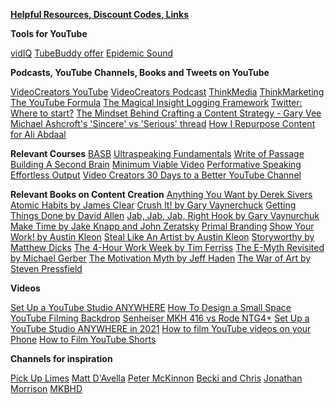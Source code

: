 

[**Helpful Resources, Discount Codes, Links**](https://www.ptya.community/c/bonus-materials/helpful-resources-discount-codes-links)

**Tools for YouTube**

[vidIQ](https://vidiq.com)
[TubeBuddy offer](https://www.tubebuddy.com)
[Epidemic Sound](https://www.epidemicsound.com)

**Podcasts, YouTube Channels, Books and Tweets on YouTube**

[VideoCreators YouTube](https://www.youtube.com/user/VideoCreatorsTV)
[VideoCreators Podcast](https://videocreators.com/podcast/)
[ThinkMedia](https://www.youtube.com/user/THiNKmediaTV)
[ThinkMarketing](https://www.youtube.com/channel/UCKegeYEy0lJxpkjWRthaRMw)
[The YouTube Formula](https://www.amazon.com/dp/1119716020)
[The Magical Insight Logging Framework](https://www.youtube.com/watch?v=lhpY1frNqdA)
[Twitter: Where to start?](https://www.youtube.com/watch?v=P5d6zm3YbqM)
[The Mindset Behind Crafting a Content Strategy - Gary Vee](https://www.garyvaynerchuk.com/the-garyvee-content-strategy-how-to-grow-and-distribute-your-brands-social-media-content/)
[Michael Ashcroft's 'Sincere' vs 'Serious' thread](https://twitter.com/m_ashcroft/status/1264499790865408000)
[How I Repurpose Content for Ali Abdaal](https://youtu.be/vVUPiq_dmsU)

**Relevant Courses**
[BASB](https://www.buildingasecondbrain.com/)
[Ultraspeaking Fundamentals](https://ultraspeaking.com/fundamentals-waitlist)
[Write of Passage](https://writeofpassage.school)
[Building A Second Brain](https://www.buildingasecondbrain.com/)
[Minimum Viable Video](https://actionworks.teachable.com/p/minimum-viable-video3)
[Performative Speaking](https://www.robbiecrabtree.com/)
[Effortless Output](https://learn.nateliason.com/)
[Video Creators 30 Days to a Better YouTube Channel](https://videocreators.com/30-days-to-a-better-youtube-channel/)

**Relevant Books on Content Creation**
[Anything You Want by Derek Sivers](https://www.amazon.com/dp/B00SI0B5FS)
[Atomic Habits by James Clear](https://www.amazon.com/dp/1847941834)
[Crush It! by Gary Vaynerchuck](https://www.amazon.com/dp/B0029ZA3H4)
[Getting Things Done by David Allen](https://www.amazon.com/dp/B00KWG9M2E)
[Jab, Jab, Jab, Right Hook by Gary Vaynurchuk](https://www.amazon.com/dp/006227306X)
[Make Time by Jake Knapp and John Zeratsky](https://www.amazon.com/dp/B078QSCM3V)
[Primal Branding](https://www.amazon.com/dp/1451655312)
[Show Your Work! by Austin Kleon](https://www.amazon.com/dp/B00GU2RGGI)
[Steal Like An Artist by Austin Kleon](https://www.amazon.com/dp/0761169253)
[Storyworthy by Matthew Dicks](https://www.amazon.com/dp/1608685489)
[The 4-Hour Work Week by Tim Ferriss](https://www.amazon.com/dp/B00NBJSV1C)
[The E-Myth Revisited by Michael Gerber](https://www.amazon.com/dp/0887307280)
[The Motivation Myth by Jeff Haden](https://www.amazon.com/Motivation-Myth-Achievers-Really-Themselves/dp/0399563768)
[The War of Art by Steven Pressfield](https://www.amazon.com/dp/1936891026)

**Videos**

[Set Up a YouTube Studio ANYWHERE](https://youtu.be/LGbMD6oGXpc)
[How To Design a Small Space YouTube Filming Backdrop](https://youtu.be/PMW5x8nJTEQ)
[Senheiser MKH 416 vs Rode NTG4+](https://youtu.be/_u0k0tqGFUk)
[Set Up a YouTube Studio ANYWHERE in 2021](https://youtu.be/LGbMD6oGXpc)
[How to film YouTube videos on your Phone](https://www.youtube.com/watch?v=JwhsPdN2RNg&t=3s)
[How to Film YouTube Shorts](https://youtu.be/fvH0BiYIoXc)

**Channels for inspiration**

[Pick Up Limes](https://www.youtube.com/channel/UCq2E1mIwUKMWzCA4liA_XGQ)
[Matt D'Avella](https://www.youtube.com/c/MattDAvella/featured)
[Peter McKinnon](https://www.youtube.com/c/PeterMcKinnon)
[Becki and Chris](https://www.youtube.com/user/roadkillcna)
[Jonathan Morrison](https://www.youtube.com/user/tldtoday)
[MKBHD](https://www.youtube.com/user/marquesbrownlee)